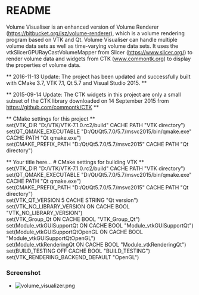 # README #

Volume Visualiser is an enhanced version of Volume Renderer (https://bitbucket.org/lsz/volume-renderer), which is a volume rendering program based on VTK and Qt.
Volume Visualiser can handle multiple volume data sets as well as time-varying volume data sets.
It uses the vtkSlicerGPURayCastVolumeMapper from Slicer (https://www.slicer.org/) to render volume data and widgets from CTK (www.commontk.org) to display the properties of volume data.

** 2016-11-13 Update: The project has been updated and successfully built with CMake 3.7, VTK 7.1, Qt 5.7 and Visual Studio 2015. **

** 2015-09-14 Update: The CTK widgets in this project are only a small subset of the CTK library downloaded on 14 September 2015 from https://github.com/commontk/CTK **

** CMake settings for this project **  
set(VTK_DIR "D:/VTK/VTK-7.1.0.rc2/build" CACHE PATH "VTK directory")  
set(QT_QMAKE_EXECUTABLE "D:/Qt/Qt5.7.0/5.7/msvc2015/bin/qmake.exe" CACHE PATH "Qt qmake.exe")  
set(CMAKE_PREFIX_PATH "D:/Qt/Qt5.7.0/5.7/msvc2015" CACHE PATH "Qt directory")  

** Your title here... # CMake settings for building VTK **  
set(VTK_DIR "D:/VTK/VTK-7.1.0.rc2/build" CACHE PATH "VTK directory")  
set(QT_QMAKE_EXECUTABLE "D:/Qt/Qt5.7.0/5.7/msvc2015/bin/qmake.exe" CACHE PATH "Qt qmake.exe")  
set(CMAKE_PREFIX_PATH "D:/Qt/Qt5.7.0/5.7/msvc2015" CACHE PATH "Qt directory")  
set(VTK_QT_VERSION 5 CACHE STRING "Qt version")  
set(VTK_NO_LIBRARY_VERSION ON CACHE BOOL "VTK_NO_LIBRARY_VERSION")  
set(VTK_Group_Qt ON CACHE BOOL "VTK_Group_Qt")  
set(Module_vtkGUISupportQt ON CACHE BOOL "Module_vtkGUISupportQt")  
set(Module_vtkGUISupportQtOpenGL ON CACHE BOOL "Module_vtkGUISupportQtOpenGL")  
set(Module_vtkRenderingQt ON CACHE BOOL "Module_vtkRenderingQt")  
set(BUILD_TESTING OFF CACHE BOOL "BUILD_TESTING")  
set(VTK_RENDERING_BACKEND_DEFAULT "OpenGL")  

### Screenshot ###
* ![volume_visualizer.png](https://bitbucket.org/repo/d5Xrn6/images/2362565755-volume_visualizer.png)